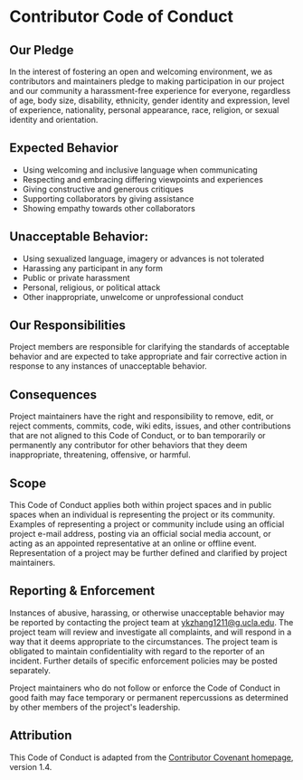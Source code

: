 # Contributor Code of Conduct

## Our Pledge

In the interest of fostering an open and welcoming environment, we as contributors and maintainers pledge to making participation in our project and our community a harassment-free experience for everyone, regardless of age, body size, disability, ethnicity, gender identity and expression, level of experience, nationality, personal appearance, race, religion, or sexual identity and orientation.

## Expected Behavior

* Using welcoming and inclusive language when communicating
* Respecting and embracing differing viewpoints and experiences
* Giving constructive and generous critiques
* Supporting collaborators by giving assistance
* Showing empathy towards other collaborators

## Unacceptable Behavior:

* Using sexualized language, imagery or advances is not tolerated
* Harassing any participant in any form
* Public or private harassment
* Personal, religious, or political attack
* Other inappropriate, unwelcome or unprofessional conduct

## Our Responsibilities

Project members are responsible for clarifying the standards of acceptable behavior and are expected to take appropriate and fair corrective action in response to any instances of unacceptable behavior.

## Consequences

Project maintainers have the right and responsibility to remove, edit, or reject comments, commits, code, wiki edits, issues, and other contributions that are not aligned to this Code of Conduct, or to ban temporarily or permanently any contributor for other behaviors that they deem inappropriate, threatening, offensive, or harmful.

## Scope

This Code of Conduct applies both within project spaces and in public spaces when an individual is representing the project or its community. Examples of representing a project or community include using an official project e-mail address, posting via an official social media account, or acting as an appointed representative at an online or offline event. Representation of a project may be further defined and clarified by project maintainers.

## Reporting & Enforcement 

Instances of abusive, harassing, or otherwise unacceptable behavior may be reported by contacting the project team at ykzhang1211@g.ucla.edu. The project team will review and investigate all complaints, and will respond in a way that it deems appropriate to the circumstances. The project team is obligated to maintain confidentiality with regard to the reporter of an incident. Further details of specific enforcement policies may be posted separately.

Project maintainers who do not follow or enforce the Code of Conduct in good faith may face temporary or permanent repercussions as determined by other members of the project's leadership.

## Attribution

This Code of Conduct is adapted from the [Contributor Covenant homepage](http://contributor-covenant.org/version/1/4), version 1.4.
